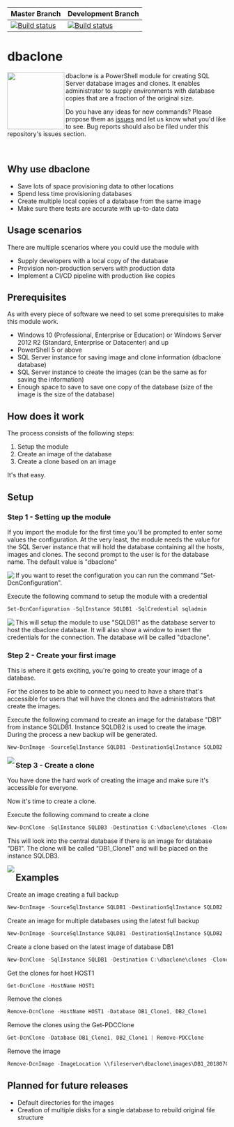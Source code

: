 | Master Branch | Development Branch |
| ------------- |-------------|
|[![Build status](https://ci.appveyor.com/api/projects/status/p0n8te660hx5yylq/branch/development?svg=true)](https://ci.appveyor.com/project/sanderstad/psdatabaseclone/branch/master) | [![Build status](https://ci.appveyor.com/api/projects/status/p0n8te660hx5yylq/branch/development?svg=true)](https://ci.appveyor.com/project/sanderstad/psdatabaseclone/branch/development) |


# dbaclone
<img src="https://psdatabaseclone.org/wp-content/uploads/2018/07/PSDatabaseClone_Logo_128.png" align="left" with="128px" height="131px"/> dbaclone is a PowerShell module for creating SQL Server database images and clones.
It enables administrator to supply environments with database copies that are a fraction of the original size.

Do you have any ideas for new commands? Please propose them as <a href="https://dbaclone.io/issues" target="_blank">issues</a> and let us know what you'd like to see. Bug reports should also be filed under this repository's issues section.

<br/>

## Why use dbaclone

* Save lots of space provisioning data to other locations
* Spend less time provisioning databases
* Create multiple local copies of a database from the same image
* Make sure there tests are accurate with up-to-date data

## Usage scenarios

There are multiple scenarios where you could use the module with
* Supply developers with a local copy of the database
* Provision non-production servers with production data
* Implement a CI/CD pipeline with production like copies

## Prerequisites

As with every piece of software we need to set some prerequisites to make this module work.

* Windows 10 (Professional, Enterprise or Education) or Windows Server 2012 R2 (Standard, Enterprise or Datacenter) and up
* PowerShell 5 or above
* SQL Server instance for saving image and clone information (dbaclone database)
* SQL Server instance to create the images (can be the same as for saving the information)
* Enough space to save to save one copy of the database (size of the image is the size of the database)

## How does it work

The process consists of the following steps:

1. Setup the module
2. Create an image of the database
3. Create a clone based on an image

It's that easy.

## Setup

### Step 1 - Setting up the module
If you import the module for the first time you'll be prompted to enter some values the configuration.
At the very least, the module needs the value for the SQL Server instance that will hold the database containing all the hosts, images and clones.
The second prompt to the user is for the database name. The default value is "dbaclone"

<img src="https://psdatabaseclone.org/wp-content/uploads/2018/07/PSDatabaseClone_Module_InitialSetup.png" align="left" style="max-width: 100%"/>

If you want to reset the configuration you can run the command "Set-DcnConfiguration".

Execute the following command to setup the module with a credential
```powershell
Set-DcnConfiguration -SqlInstance SQLDB1 -SqlCredential sqladmin
```

<img src="https://psdatabaseclone.org/wp-content/uploads/2018/07/PSDatabaseClone_Module_ManualSetup.png" align="left" style="max-width: 100%"/>

This will setup the module to use "SQLDB1" as the database server to host the dbaclone database.
It will also show a window to insert the credentials for the connection. The database will be called "dbaclone".

### Step 2 - Create your first image
This is where it gets exciting, you're going to create your image of a database.

For the clones to be able to connect you need to have a share that's accessible for users that will have the clones and the administrators that create the images.

Execute the following command to create an image for the database "DB1" from instance SQLDB1. Instance SQLDB2 is used to create the image.
During the process a new backup will be generated.

```powershell
New-DcnImage -SourceSqlInstance SQLDB1 -DestinationSqlInstance SQLDB2 -ImageNetworkPath \\fileserver\dbaclone\images -Database DB1 -CreateFullBackup
```

<img src="https://psdatabaseclone.org/wp-content/uploads/2018/07/PSDatabaseClone_CreateImage.png" align="left" style="max-width: 100%"/>

### Step 3 - Create a clone
You have done the hard work of creating the image and make sure it's accessible for everyone.

Now it's time to create a clone.

Execute the following command to create a clone

```powershell
New-DcnClone -SqlInstance SQLDB3 -Destination C:\dbaclone\clones -CloneName DB1_Clone1 -Database DB1 -LatestImage
```

This will look into the central database if there is an image for database "DB1". The clone will be called "DB1_Clone1" and will be placed on the instance SQLDB3.

<img src="https://psdatabaseclone.org/wp-content/uploads/2018/07/PSDatabaseClone_CreateClone.png" align="left" style="max-width: 100%"/>

## Examples

Create an image creating a full backup

```powershell
New-DcnImage -SourceSqlInstance SQLDB1 -DestinationSqlInstance SQLDB2 -ImageNetworkPath \\fileserver\dbaclone\images -Database DB1 -CreateFullBackup
```

Create an image for multiple databases using the latest full backup

```powershell
New-DcnImage -SourceSqlInstance SQLDB1 -DestinationSqlInstance SQLDB2 -ImageNetworkPath \\fileserver\dbaclone\images -Database DB1, DB2 -UseLastFullBackup
```

Create a clone based on the latest image of database DB1

```powershell
New-DcnClone -SqlInstance SQLDB1 -Destination C:\dbaclone\clones -CloneName DB1_Clone1 -Database DB1 -LatestImage
```

Get the clones for host HOST1

```powershell
Get-DcnClone -HostName HOST1
```

Remove the clones

```powershell
Remove-DcnClone -HostName HOST1 -Database DB1_Clone1, DB2_Clone1
```

Remove the clones using the Get-PDCClone

```powershell
Get-DcnClone -Database DB1_Clone1, DB2_Clone1 | Remove-PDCClone
```

Remove the image

```powershell
Remove-DcnImage -ImageLocation \\fileserver\dbaclone\images\DB1_20180703085917.vhdx
```

## Planned for future releases
* Default directories for the images
* Creation of multiple disks for a single database to rebuild original file structure
